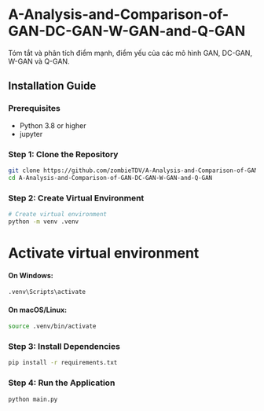 # A-Analysis-and-Comparison-of-GAN-DC-GAN-W-GAN-and-Q-GAN
Tóm tắt và phân tích điểm mạnh, điểm yếu của các mô hình GAN, DC-GAN, W-GAN và Q-GAN.

## Installation Guide

### Prerequisites
- Python 3.8 or higher
- jupyter

### Step 1: Clone the Repository
```bash
git clone https://github.com/zombieTDV/A-Analysis-and-Comparison-of-GAN-DC-GAN-W-GAN-and-Q-GAN.git
cd A-Analysis-and-Comparison-of-GAN-DC-GAN-W-GAN-and-Q-GAN
```

### Step 2: Create Virtual Environment
```bash
# Create virtual environment
python -m venv .venv
```

# Activate virtual environment
#### On Windows:
```bash
.venv\Scripts\activate
```
#### On macOS/Linux:
```bash
source .venv/bin/activate
```

### Step 3: Install Dependencies
```bash
pip install -r requirements.txt
```

### Step 4: Run the Application
```bash
python main.py
```